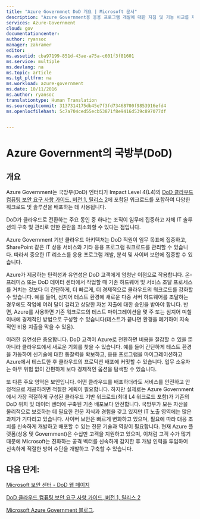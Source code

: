 ```yaml
---
title: "Azure Governmnet DoD 개요 | Microsoft 문서"
description: "Azure Government용 응용 프로그램 개발에 대한 지침 및 기능 비교를 제공합니다."
services: Azure-Government
cloud: gov
documentationcenter: 
author: ryansoc
manager: zakramer
editor: 
ms.assetid: cba97199-851d-43ae-a75a-c601f3f81601
ms.service: multiple
ms.devlang: na
ms.topic: article
ms.tgt_pltfrm: na
ms.workload: azure-government
ms.date: 10/11/2016
ms.author: ryansoc
translationtype: Human Translation
ms.sourcegitcommit: 3137314175db45e7f3fd73468700f9853916efd4
ms.openlocfilehash: 5c7a704ced55ecb53871f8e9416d539c897077df


---
```

# <a name="department-of-defense-dod-in-azure-government"></a>Azure Government의 국방부(DoD)
## <a name="overview"></a>개요
Azure Government는 국방부(DoD) 엔터티가 Impact Level 4(L4)의 <a href="http://iasecontent.disa.mil/cloud/SRG/index.html">DoD 클라우드 컴퓨팅 보안 요구 사항 가이드, 버전 1, 릴리스 2</a>에 포함된 워크로드를 포함하여 다양한 워크로드 및 솔루션을 배포하는 데 사용됩니다.

DoD가 클라우드로 전환하는 주요 동인 중 하나는 조직이 임무에 집중하고 자체 IT 솔루션의 구축 및 관리로 인한 혼란을 최소화할 수 있다는 점입니다.

Azure Government 기반 클라우드 아키텍처는 DoD 직원이 임무 목표에 집중하고, SharePoint 같은 IT 상용 서비스와 기타 응용 프로그램 워크로드를 관리할 수 있습니다.  따라서 중요한 IT 리소스를 응용 프로그램 개발, 분석 및 사이버 보안에 집중할 수 있습니다.

Azure가 제공하는 탄력성과 유연성은 DoD 고객에게 엄청난 이점으로 작용합니다. 온-프레미스 또는 DoD 데이터 센터에서 작업할 때 기존 하드웨어 및 서비스 조달 프로세스를 거치는 것보다 더 간단하게, 더 빠르게, 더 경제적으로 클라우드의 워크로드를 강화할 수 있습니다. 예를 들어, 심지어 테스트 환경에 새로운 다중 서버 하드웨어를 조달하는 경우에도 작업에 여러 달이 걸리고 상당한 자본 지출에 대한 승인을 받아야 합니다. 반면, Azure를 사용하면 기존 워크로드의 테스트 마이그레이션을 몇 주 또는 심지어 며칠 이내에 경제적인 방법으로 구성할 수 있습니다(테스트가 끝나면 환경을 폐기하여 지속적인 비용 지출을 막을 수 있음).

이러한 유연성은 중요합니다. DoD 고객이 Azure로 전환하면 비용을 절감할 수 있을 뿐 아니라 클라우드에서 새로운 기회를 찾을 수 있습니다. 예를 들어 간단하게 테스트 환경을 가동하여 신기술에 대한 통찰력을 확보하고, 응용 프로그램을 마이그레이션하고 Azure에서 테스트한 후 클라우드의 프로덕션 배포에 커밋할 수 있습니다. 업무 소유자는 아무 위험 없이 간편하게 보다 경제적인 옵션을 탐색할 수 있습니다.

또 다른 주요 영역은 보안입니다. 어떤 클라우드를 배포하더라도 서비스를 안전하고 안정적으로 제공하려면 적절한 계획이 필요합니다. 하지만 실제로는 Azure Government에서 가장 적절하게 구성된 클라우드 기반 워크로드(최대 L4 워크로드 포함)가 기존의 DoD 위치 및 데이터 센터에 구축된 기존 배포보다 안전합니다. 국방부가 모든 자산을 물리적으로 보호하는 데 필요한 전문 지식과 경험을 갖고 있지만 IT 노출 영역에는 많은 과제가 기다리고 있습니다. 사이버 보안은 빠르게 변화하고 있으며, 필요에 따라 대응 조치를 신속하게 개발하고 배포할 수 있는 전문 기술과 역량이 필요합니다. 현재 Azure 플랫폼(상용 및 Government)은 수십만 고객을 지원하고 있으며, 이처럼 고객 수가 많기 때문에 Microsoft는 진화하는 공격 벡터를 신속하게 감지한 후 개발 인력을 투입하여 신속하게 적절한 방어 수단을 개발하고 구축할 수 있습니다.

## <a name="next-steps"></a>다음 단계:
<a href="https://www.microsoft.com/en-us/TrustCenter/Compliance/DISA"> Microsoft 보안 센터 - DoD 웹 페이지 </a>

<a href="http://iasecontent.disa.mil/cloud/SRG/index.html"> DoD 클라우드 컴퓨팅 보안 요구 사항 가이드, 버전 1, 릴리스 2 </a>

<a href="https://blogs.msdn.microsoft.com/azuregov/">Microsoft Azure Government 블로그</a>.




<!--HONumber=Nov16_HO3-->


